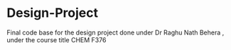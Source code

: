 # Design-Project
Final code base for the design project done under Dr Raghu Nath Behera , under the course title CHEM F376
